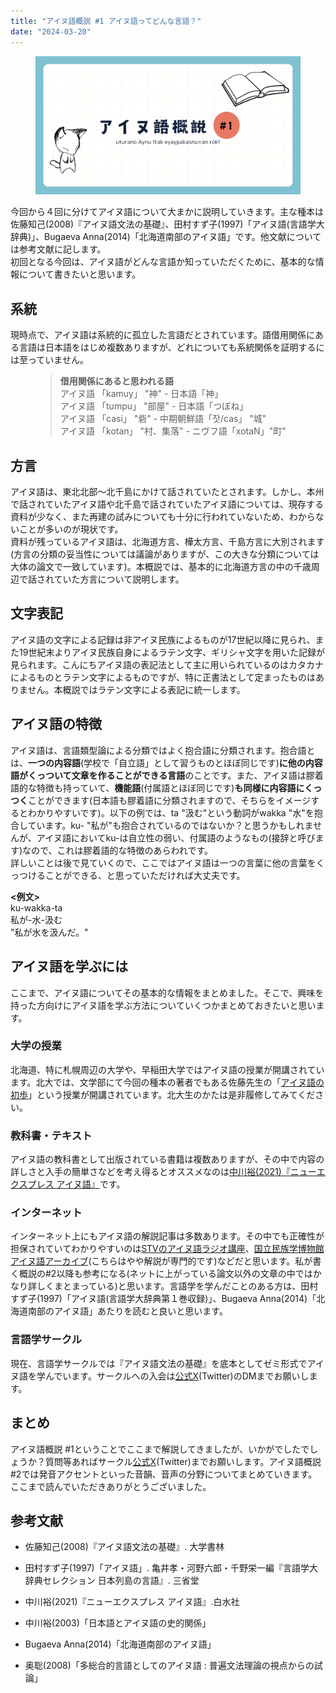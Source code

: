 ```yaml
---
title: "アイヌ語概説 #1 アイヌ語ってどんな言語？"
date: "2024-03-20"
---
```


<figure>

![](assets/nb6fc1700a166_33d2ad8aa518be6d75ea3fac4f0135ce.png)

</figure>

今回から４回に分けてアイヌ語について大まかに説明していきます。主な種本は佐藤知己(2008)『アイヌ語文法の基礎』、田村すず子(1997)「アイヌ語(言語学大辞典)」、Bugaeva Anna(2014)「北海道南部のアイヌ語」です。他文献については参考文献に記します。  
初回となる今回は、アイヌ語がどんな言語か知っていただくために、基本的な情報について書きたいと思います。

## 系統

現時点で、アイヌ語は系統的に孤立した言語だとされています。語借用関係にある言語は日本語をはじめ複数ありますが、どれについても系統関係を証明するには至っていません。

<figure>

> **借用関係にあると思われる語**  
> アイヌ語 「kamuy」 "神" - 日本語「神」  
> アイヌ語 「tumpu」 "部屋" - 日本語「つぼね」  
> アイヌ語 「casi」 "砦" - 中期朝鮮語「잣/cas」 "城"  
> アイヌ語 「kotan」 "村、集落" - ニヴフ語「xotaN」"町"



</figure>

## 方言

アイヌ語は、東北北部〜北千島にかけて話されていたとされます。しかし、本州で話されていたアイヌ語や北千島で話されていたアイヌ語については、現存する資料が少なく、また再建の試みについても十分に行われていないため、わからないことが多いのが現状です。  
資料が残っているアイヌ語は、北海道方言、樺太方言、千島方言に大別されます(方言の分類の妥当性については議論がありますが、この大きな分類については大体の論文で一致しています)。本概説では、基本的に北海道方言の中の千歳周辺で話されていた方言について説明します。

## 文字表記

アイヌ語の文字による記録は非アイヌ民族によるものが17世紀以降に見られ、また19世紀末よりアイヌ民族自身によるラテン文字、ギリシャ文字を用いた記録が見られます。こんにちアイヌ語の表記法として主に用いられているのはカタカナによるものとラテン文字によるものですが、特に正書法として定まったものはありません。本概説ではラテン文字による表記に統一します。

## アイヌ語の特徴

アイヌ語は、言語類型論による分類ではよく抱合語に分類されます。抱合語とは、**一つの内容語**(学校で「自立語」として習うものとほぼ同じです)**に他の内容語がくっついて文章を作ることができる言語**のことです。また、アイヌ語は膠着語的な特徴も持っていて、**機能語**(付属語とほぼ同じです)**も同様に内容語にくっつく**ことができます(日本語も膠着語に分類されますので、そちらをイメージするとわかりやすいです)。以下の例では、ta "汲む"という動詞がwakka "水"を抱合しています。ku- "私が"も抱合されているのではないか？と思うかもしれませんが、アイヌ語においてku-は自立性の弱い、付属語のようなもの(接辞と呼びます)なので、これは膠着語的な特徴のあらわれです。  
詳しいことは後で見ていくので、ここではアイヌ語は一つの言葉に他の言葉をくっつけることができる、と思っていただければ大丈夫です。

**<例文>**   
ku-wakka-ta  
私が-水-汲む  
"私が水を汲んだ。"

## アイヌ語を学ぶには

ここまで、アイヌ語についてその基本的な情報をまとめました。そこで、興味を持った方向けにアイヌ語を学ぶ方法についていくつかまとめておきたいと思います。

### 大学の授業

北海道、特に札幌周辺の大学や、早稲田大学ではアイヌ語の授業が開講されています。北大では、文学部にて今回の種本の著者でもある佐藤先生の「[アイヌ語の初歩](https://syllabus01.academic.hokudai.ac.jp/Syllabi/Public/Syllabus/SylDetail.aspx?langMode=1)」という授業が開講されています。北大生のかたは是非履修してみてください。

### 教科書・テキスト

アイヌ語の教科書として出版されている書籍は複数ありますが、その中で内容の詳しさと入手の簡単さなどを考え得るとオススメなのは[中川裕(2021)『ニューエクスプレス アイヌ語』](https://www.amazon.co.jp/dp/4560088683/)です。

### インターネット

インターネット上にもアイヌ語の解説記事は多数あります。その中でも正確性が担保されていてわかりやすいのは[STVのアイヌ語ラジオ講座](https://www.stv.jp/radio/ainugo/index.html)、[国立民族学博物館アイヌ語アーカイブ](https://ainugo.nam.go.jp/)(こちらはやや解説が専門的です)などだと思います。私が書く概説の#2以降も参考になる(ネットに上がっている論文以外の文章の中ではかなり詳しくまとまっている)と思います。言語学を学んだことのある方は、田村すず子(1997)「アイヌ語(言語学大辞典第１巻収録)」、Bugaeva Anna(2014)「北海道南部のアイヌ語」あたりを読むと良いと思います。

### 言語学サークル

現在、言語学サークルでは『アイヌ語文法の基礎』を底本としてゼミ形式でアイヌ語を学んでいます。サークルへの入会は[公式X](https://twitter.com/HU_Linguistic)(Twitter)のDMまでお願いします。

## まとめ

アイヌ語概説 #1ということでここまで解説してきましたが、いかがでしたでしょうか？質問等あればサークル[公式X](https://twitter.com/HU_Linguistic)(Twitter)までお願いします。アイヌ語概説 #2では発音アクセントといった音韻、音声の分野についてまとめていきます。ここまで読んでいただきありがとうございました。

## 参考文献

- 佐藤知己(2008)『アイヌ語文法の基礎』. 大学書林
    
- 田村すず子(1997)「アイヌ語」. 亀井孝・河野六郎・千野栄一編『言語学大辞典セレクション 日本列島の言語』. 三省堂
    
- 中川裕(2021)『ニューエクスプレス アイヌ語』.白水社
    
- 中川裕(2003)「日本語とアイヌ語の史的関係」
    
- Bugaeva Anna(2014)「北海道南部のアイヌ語」
    
- 奥聡(2008)「多総合的言語としてのアイヌ語 : 普遍文法理論の視点からの試論」
